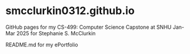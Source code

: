# smcclurkin0312.github.io
GitHub pages for my CS-499: Computer Science Capstone at SNHU Jan-Mar 2025 for Stephanie S. McClurkin

README.md for my ePortfolio
